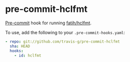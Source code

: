 # pre-commit-hclfmt

[Pre-commit][pre-commit] hook for running [fatih/hclfmt][fatih-hclfmt].

To use, add the following to your `.pre-commit-hooks.yaml`:

```yaml
- repo: git://github.com/travis-g/pre-commit-hclfmt
  sha: HEAD
  hooks:
    - id: hclfmt
```

[fatih-hclfmt]: https://github.com/fatih/hclfmt
[pre-commit]: https://pre-commit.com
